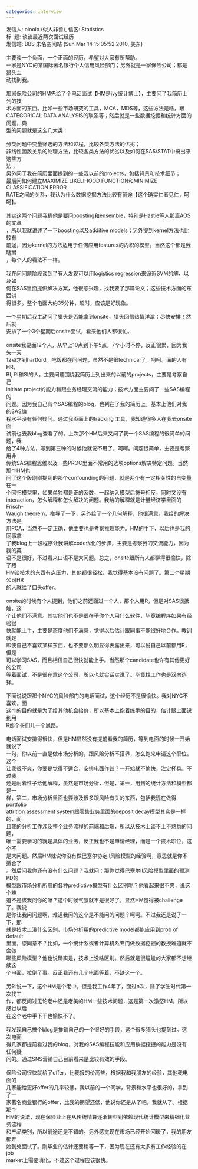 ```yaml
---
categories: interview
---
```

发信人: oloolo (似人非兽), 信区: Statistics<br /> 标&nbsp; 题: 谈谈最近两次面试经历<br /> 发信站: BBS 未名空间站 (Sun Mar 14 15:05:52 2010, 美东)<br /> <br /> 主要谈一个负面，一个正面的经历，希望对大家有所帮助。<br /> 一家是NYC的某国际著名银行个人信用风险部门；另外就是一家保险公司；都是猎头主<br /> 动找到我。<br /> <br /> 那家保险公司的HM先给了个电话面试【HM是ivy统计博士】，主要问了我简历上列的技<br /> 术方面的东西。比如一些市场研究的工具，MCA，MDS等，这些方法是啥，跟<br /> CATEGORICAL DATA ANALYSIS的联系等；然后就是一些数据挖掘和统计方面的问题，典<br /> 型的问题就是这么几大类：<br /> <br /> 分类问题中变量筛选的方法和过程，比较各类方法的优劣；<br /> 非线性函数关系的处理方法，比较各类方法的优劣以及如何在SAS/STAT中搞出来这些方<br /> 法；<br /> 另外问了我在简历里面提到的一些我以前的projects，包括背景和技术细节；<br /> 最后问如何建立MAXIMIZE LIKELIHOOD FUNCTION和MINIMIZE CLASSIFICATION ERROR <br /> RATE之间的关系，我认为什么数据挖掘方法比较有前途【这个确实仁者见仁，呵呵】。<br /> <br /> 其实这两个问题我猜他是要问boosting和ensemble，特别是Hastie等人那篇AOS的文章<br /> ，所以我就讲述了一下boosting以及additive models；另外提到kernel方法也比较有<br /> 前途，因为kernel的方法适用于任何应用features的内积的模型。当然这个都是我瞎掰<br /> ，每个人的看法不一样。<br /> <br /> 我在问问题阶段谈到了有人发现可以用logistics regression来逼近SVM的解，以及如<br /> 何在SAS里面提供解决方案，他很感兴趣，找我要了那篇论文；这些技术方面的东西讲<br /> 得很多。整个电面大约35分钟，超时，应该是好现象。<br /> <br /> 一个星期后我主动问了猎头是否能拿到onsite，猎头回信热情洋溢：尽快安排！然后就<br /> 安排了一个3个星期后onsite面试，看来他们人都很忙。<br /> <br /> onsite我要面12个人，从早上10点到下午5点，7个小时不停，反正很累，因为我头一天<br /> 12点才到hartford。吃饭都在问问题，虽然不是很technical了，呵呵。面的人有HR，<br /> BI, PI和SI的人。主要问题围绕我简历上列出来的以前的projects，主要是考察自己<br /> initiate project的能力和跟业务经理交流的能力；技术方面主要问了一些SAS编程的<br /> 问题。因为我自己有个SAS编程的blog，也列在了我的简历上，基本上他们对我的SAS编<br /> 程水平没有任何疑问。通过我页面上的tracking 工具，我知道很多人在我去onsite面<br /> 试前也去我blog查看了的。上次那个HM后来又问了我一个SAS编程的很简单的问题，我<br /> 给了4种方法，写到第三种的时候他就说不用了，呵呵。问题很简单，主要是考察用非<br /> 传统SAS编程思维以及一些PROC里面不常用的选项options解决特定问题。当然那个HM也<br /> 问了这个版刚刚提到的那个confounding的问题，就是两个有一定相关性的自变量在一<br /> 个回归模型里，如果单独都是正的系数，一起纳入模型后符号相反，同时又没有<br /> interaction，怎么解释和怎么解决的问题。我给的解释就是计量经济学里面的Frisch-<br /> Waugh theorem，推导了一下，另外给了一个几何解释，他很满意。我给的解决方法是<br /> 用PCA，当然不一定正确，他主要也是考察推理能力。HM的手下，以后也是我的同事拿<br /> 了我blog上一段程序让我讲解code优化的步骤，主要是考察我的交流能力，因为我的英<br /> 语不是很好，不过看来口语不是大问题。总之，onsite跟所有人都聊得很愉快，除了跟<br /> HM谈技术的东西有点压力，其他都很轻松，我觉得基本没有问题了。第二个星期公司HR<br /> 的人就给了口头offer。<br /> <br /> onsite的时候有个人提到，他们之前还面过一个人，那个人用R，但是对SAS很抵触，这<br /> 个让他们不满意。其实他们也不是很在乎你个人用什么软件，毕竟编程序如果有经验很<br /> 快就能上手，主要是态度他们不满意，觉得以后估计跟同事不能很好地合作。教训就是<br /> 即使自己不喜欢某样东西，也不要那么明显得表露出来，可以说自己以前都用R，但是<br /> 可以学习SAS，而且相信自己很快就能上手。当然那个candidate也许有其他更好的公司<br /> 等着面试，不是很在意这个公司，所以也就实话实说了。毕竟找工作也是双向选择。<br /> <br /> 下面说说跟那个NYC的风险部门的电话面试，这个经历不是很愉快。我对NYC不喜欢，面<br /> 这个的目的就是为了给其他机会抬价，所以基本上抱着练手的目的，估计跟上面说到用<br /> R那个哥们儿一个思路。<br /> <br /> 电话面试安排得很快，但是HM显然没有提前看我的简历，等到电面的时候一开始就说了<br /> 一句，你以前一直是做市场分析的，跟风险分析不搭界，怎么跑来申请这个职位。这个<br /> 让我很不爽，你要是觉得不适合，安排电面作甚？一开始就不愉快，注定杯具。不过我<br /> 还是耐着性子给他解释，虽然是市场分析，但是，第一，用到的统计方法和模型都是一<br /> 样，第二，市场分析里面也要涉及很多跟风险有关的东西，包括我现在做得portfolio <br /> attrition assessment system跟零售业务里面的deposit decay模型其实是一样的，而<br /> 且我的分析工作涉及整个业务流程的前端和后端，所以从技术上谈不上不熟悉的问题，<br /> 唯一需要学习的就是具体的业务，反正我也不是申请经理，而是一个技术职位，这个不<br /> 是大问题。然后HM就说你没有做巴塞尔协定II风险模型的经验啊，意思就是你不适合了<br /> 。然后问我你还有没有什么问题？我就问：那你觉得巴塞尔II风险模型里面的预测PD的<br /> 模型跟市场分析所用的各种predictive模型有什么区别呢？他看起来很不爽，说这个难<br /> 道不是该我问你的嚒？这个时候气氛就不是很好了，显然HM觉得被challenge了。我说<br /> 是你让我问问题啊，难道我问的这个是不能问的问题？呵呵。不过我还是说了一下，那<br /> 就是技术上没什么区别，市场分析用的predictive model都能应用到prob of default<br /> 里面，您同意不？比如，一个统计系或者计算机系专门做数据挖掘的教授难道就不会做<br /> 哪些风险模型？他也说确实是，技术上没啥区别。然后就是很尴尬的大家都不想继续这<br /> 个电面，拉倒了事。反正我还有几个电面等着，不缺这一个。<br /> <br /> 另外说一下，这个HM是个老中，但是我工作4年了，面过n次，除了学生时代第一次找工<br /> 作，都反问过无论老中还是老美的HM一些技术问题，这是第一次激怒HM，所以感觉以后<br /> 在这个老中手下干也愉快不了。<br /> <br /> 我发现自己搞个blog是推销自己的一个很好的手段，这个很多猎头也提到过。这次电面<br /> 得几家都提前看过我的blog，对我的SAS编程技能和应用数据挖掘的能力是没有任何疑<br /> 问的。通过SNS营销自己目前看来是比较有效的手段。<br /> <br /> 保险公司很快就给了offer，比我报的价高些，根据我和我朋友的经验，其他我电面的<br /> 几家能给更好offer的几率较低，我以前的一个同学，背景和水平也很好的，拿到了一<br /> 家著名商业银行的offer，比我的期望还低，他说你还是从了吧，我就从了。根据那个<br /> HM的说法，现在保险业正在从传统精算逐渐转型到依赖现代统计模型来精细化业务流程<br /> 和产品类别，所以前途还是不错的。另外感觉现在市场已经开始回暖了，我的朋友都开<br /> 始到处面试了。刚毕业的估计还要稍等一下，因为现在还有太多有工作经验的在job <br /> market上需要消化，不过这个过程应该很快。<br /> 